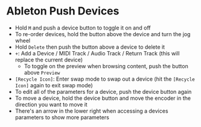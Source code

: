 # Ableton Push Devices

- Hold `M` and push a device button to toggle it on and off
- To re-order devices, hold the button above the device and turn the jog wheel
- Hold `Delete` then push the button above a device to delete it
- `+`: Add a Device / MIDI Track / Audio Track / Return Track (this will replace the current device)
	- To toggle on the preview when browsing content, push the button above `Preview`
- `[Recycle Icon]`: Enter swap mode to swap out a device (hit the `[Recycle Icon]` again to exit swap mode)
- To edit all of the parameters for a device, push the device button again
- To move a device, hold the device button and move the encoder in the direction you want to move it
- There's an arrow in the lower right when accessing a devices parameters to show more parameters
